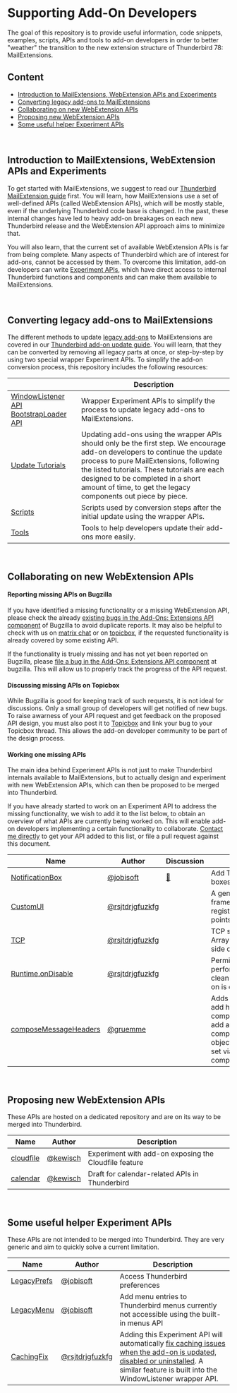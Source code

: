 # Supporting Add-On Developers

The goal of this repository is to provide useful information, code snippets, examples, scripts, APIs and tools to add-on developers in order to better "weather" the transition to the new extension structure of Thunderbird 78: MailExtensions.

## Content

* [Introduction to MailExtensions, WebExtension APIs and Experiments](#supporting-add-on-developers)
* [Converting legacy add-ons to MailExtensions](#converting-legacy-add-ons-to-mailextensions)
* [Collaborating on new WebExtension APIs](#collaborating-on-new-webextension-apis)
* [Proposing new WebExtension APIs](#proposing-new-webextension-apis)
* [Some useful helper Experiment APIs](#some-useful-helper-experiment-apis)

&nbsp;

## Introduction to MailExtensions, WebExtension APIs and Experiments

To get started with MailExtensions, we suggest to read our [Thunderbird MailExtension guide](https://developer.thunderbird.net/add-ons/mailextensions) first. You will learn, how MailExtensions use a set of well-defined APIs (called WebExtension APIs), which will be mostly stable, even if the underlying Thunderbird code base is changed. In the past, these internal changes have led to heavy add-on breakages on each new Thunderbird release and the WebExtension API approach aims to minimize that.

You will also learn, that the current set of available WebExtension APIs is far from being complete. Many aspects of Thunderbird which are of interest for add-ons, cannot be accessed by them. To overcome this limitation, add-on developers can write [Experiment APIs](https://developer.thunderbird.net/add-ons/mailextensions/experiments), which have direct access to internal Thunderbird functions and components and can make them available to MailExtensions. 

&nbsp;


## Converting legacy add-ons to MailExtensions

The different methods to update [legacy add-ons](https://developer.thunderbird.net/add-ons/about-add-ons#legacy-extension-types) to MailExtensions are covered in our [Thunderbird add-on update guide](https://developer.thunderbird.net/add-ons/updating/tb78). You will learn, that they can be converted by removing all legacy parts at once, or step-by-step by using two special wrapper Experiment APIs. To simplify the add-on conversion process, this repository includes the following resources:


|      | Description |
| ---- | ---- |
| [WindowListener API BootstrapLoader API](https://github.com/thundernest/addon-developer-support/wiki) | Wrapper Experiment APIs to simplify the process to update legacy add-ons to MailExtensions. |
| [Update Tutorials](https://github.com/thundernest/addon-developer-support/issues/37) | Updating add-ons using the wrapper APIs should only be the first step. We encourage add-on developers to continue the update process to pure MailExtensions, following the listed tutorials. These tutorials are each designed to be completed in a short amount of time, to get the legacy components out piece by piece. |
| [Scripts](https://github.com/thundernest/addon-developer-support/tree/master/scripts)        | Scripts used by conversion steps after the initial update using the wrapper APIs. |
| [Tools](https://github.com/thundernest/addon-developer-support/tree/master/tools/)          | Tools to help developers update their add-ons more easily. |

&nbsp;

## Collaborating on new WebExtension APIs

#### Reporting missing APIs on Bugzilla

If you have identified a missing functionality or a missing WebExtension API, please check the already [existing bugs in the Add-Ons: Extensions API component](https://bugzilla.mozilla.org/buglist.cgi?product=Thunderbird&component=Add-Ons%3A%20Extensions%20API&resolution=---&list_id=15465922) of Bugzilla to avoid duplicate reports. It may also be helpful to check with us on [matrix chat](https://chat.mozilla.org/#/room/#tb-addon-developers:mozilla.org) or on [topicbox](https://thunderbird.topicbox.com/groups/addons), if the requested functionality is already covered by some existing API.

If the functionality is truely missing and has not yet been reported on Bugzilla, please [file a bug in the Add-Ons: Extensions API component](https://bugzilla.mozilla.org/enter_bug.cgi?product=Thunderbird&component=Add-Ons%3A+Extensions+API&cc=john@thunderbird.net) at bugzilla. This will allow us to properly track the progress of the API request.

#### Discussing missing APIs on Topicbox

While Bugzilla is good for keeping track of such requests, it is not ideal for discussions. Only a small group of developers will get notified of new bugs. To raise awarness of your API request and get feedback on the proposed API design, you must also post it to [Topicbox](https://thunderbird.topicbox.com/groups/addons) and link your bug to your Topicbox thread. This allows the add-on developer community to be part of the design process.

#### Working one missing APIs

The main idea behind Experiment APIs is not just to make Thunderbird internals available to MailExtensions, but to actually design and experiment with new WebExtension APIs, which can then be proposed to be merged into Thunderbird.

If you have already started to work on an Experiment API to address the missing  functionality, we wish to add it to the list below, to obtain an overview of what APIs are currently being worked on. This will enable add-on developers implementing a certain functionality to collaborate. [Contact me directly](mailto:john@thunderbird.net) to get your API added to this list, or file a pull request against this document.

| Name                   | Author |  Discussion | Description |
| -----------------------| ------ | ----------- | ----------- |
| [NotificationBox](https://github.com/jobisoft/notificationBox-API/tree/master/notificationbox)        | [@jobisoft](https://github.com/jobisoft/)       | [:speech_balloon:](https://github.com/thundernest/addon-developer-support/issues/47) | Add Thunderbird notification boxes.        |
| [CustomUI](https://github.com/rsjtdrjgfuzkfg/thunderbird-experiments/tree/master/experiments/customui) | [@rsjtdrjgfuzkfg](https://github.com/rsjtdrjgfuzkfg/) | | A generic UI extension framework based iframes registered at fixed extension points. |
| [TCP](https://github.com/rsjtdrjgfuzkfg/thunderbird-experiments/tree/master/experiments/tcp) | [@rsjtdrjgfuzkfg](https://github.com/rsjtdrjgfuzkfg/) | | TCP support based on ArrayBuffers (currently client side only). |
| [Runtime.onDisable](https://github.com/rsjtdrjgfuzkfg/thunderbird-experiments/tree/master/experiments/runtime) | [@rsjtdrjgfuzkfg](https://github.com/rsjtdrjgfuzkfg/) | | Permit WebExtensions to perform (time-limited) cleanup tasks after the add-on is disabled or uninstalled. |
| [composeMessageHeaders](https://github.com/gruemme/tb-api-compose_message_headers) | [@gruemme](https://github.com/gruemme/) | | Adds missing functionality to add headers to a newly composed message. Aims to add a header object to the compose.ComposeDetails object, so headers can be set via compose.setComposeDetails |

&nbsp;

## Proposing new WebExtension APIs

These APIs are hosted on a dedicated repository and are on its way to be merged into Thunderbird.

| Name                               | Author                                           | Description
| ---------------------------------- | ------------------------------------------------ | --------------
| [cloudfile](https://github.com/thundernest/tb-web-ext-experiments/blob/master/cloudfile)          | [@kewisch](https://github.com/kewisch/)          | Experiment with add-on exposing the Cloudfile feature
| [calendar](https://github.com/thundernest/tb-web-ext-experiments/blob/master/calendar)            | [@kewisch](https://github.com/kewisch/)          | Draft for calendar-related APIs in Thunderbird

&nbsp;

## Some useful helper Experiment APIs

These APIs are not intended to be merged into Thunderbird. They are very generic and aim to quickly solve a current limitation.

| Name                   | Author |  Description |
| -----------------------| ------ | ------------ |
| [LegacyPrefs](https://github.com/thundernest/addon-developer-support/tree/master/auxiliary-apis/LegacyPrefs)            | [@jobisoft](https://github.com/jobisoft/)  | Access Thunderbird preferences |
| [LegacyMenu](https://github.com/thundernest/addon-developer-support/tree/master/auxiliary-apis/LegacyMenu)             | [@jobisoft](https://github.com/jobisoft/)  | Add menu entries to Thunderbird menus currently not accessible using the built-in menus API |
| [CachingFix](https://github.com/rsjtdrjgfuzkfg/thunderbird-experiments/tree/master/experiments/cachingfix)        | [@rsjtdrjgfuzkfg](https://github.com/rsjtdrjgfuzkfg/) | Adding this Experiment API will automatically [fix caching issues when the add-on is updated, disabled or uninstalled](https://developer.thunderbird.net/add-ons/mailextensions/experiments#managing-your-experiments-lifecycle). A similar feature is built into the WindowListener wrapper API. |

&nbsp;

